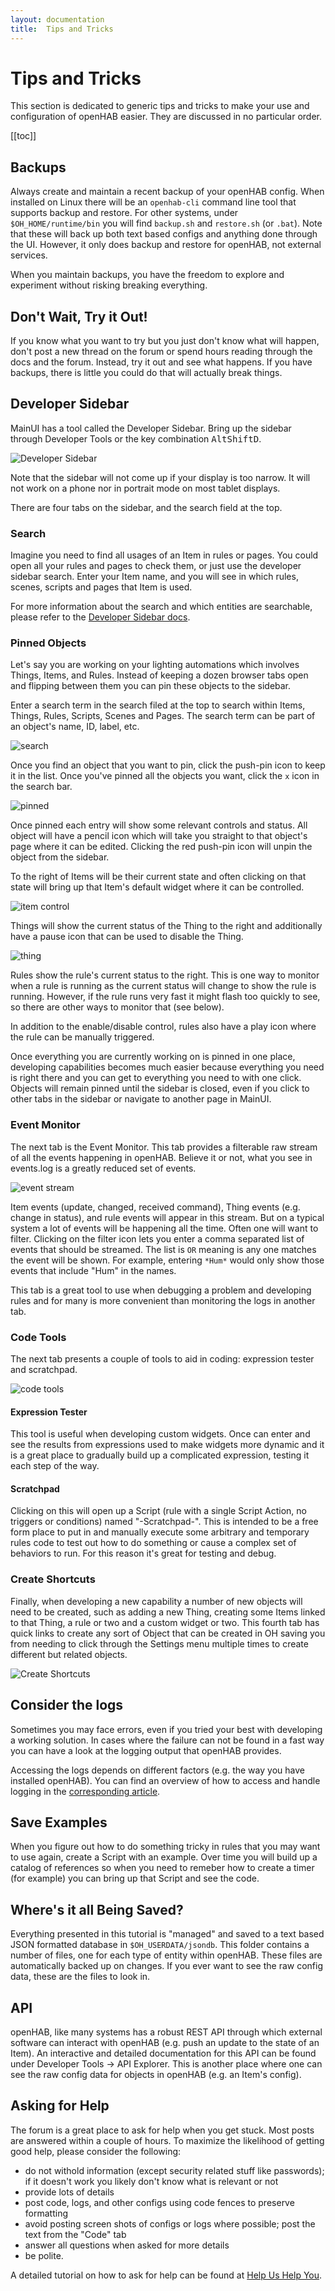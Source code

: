 ```yaml
---
layout: documentation
title:  Tips and Tricks
---
```


# Tips and Tricks

This section is dedicated to generic tips and tricks to make your use and configuration of openHAB easier.
They are discussed in no particular order.

[[toc]]

## Backups

Always create and maintain a recent backup of your openHAB config.
When installed on Linux there will be an `openhab-cli` command line tool that supports backup and restore.
For other systems, under `$OH_HOME/runtime/bin` you will find `backup.sh` and `restore.sh` (or `.bat`).
Note that these will back up both text based configs and anything done through the UI.
However, it only does backup and restore for openHAB, not external services.

When you maintain backups, you have the freedom to explore and experiment without risking breaking everything.

## Don't Wait, Try it Out!

If you know what you want to try but you just don't know what will happen, don't post a new thread on the forum or spend hours reading through the docs and the forum.
Instead, try it out and see what happens.
If you have backups, there is little you could do that will actually break things.

## Developer Sidebar

MainUI has a tool called the Developer Sidebar.
Bring up the sidebar through Developer Tools or the key combination <kbd>Alt</kbd><kbd>Shift</kbd><kbd>D</kbd>.

![Developer Sidebar](images/developer-sidebar.png)

Note that the sidebar will not come up if your display is too narrow.
It will not work on a phone nor in portrait mode on most tablet displays.

There are four tabs on the sidebar, and the search field at the top.

### Search

Imagine you need to find all usages of an Item in rules or pages.
You could open all your rules and pages to check them, or just use the developer sidebar search.
Enter your Item name, and you will see in which rules, scenes, scripts and pages that Item is used.

For more information about the search and which entities are searchable, please refer to the [Developer Sidebar docs]({{base}}/mainui/developer/sidebar.html#developer-sidebar-search).

### Pinned Objects

Let's say you are working on your lighting automations which involves Things, Items, and Rules.
Instead of keeping a dozen browser tabs open and flipping between them you can pin these objects to the sidebar.

Enter a search term in the search filed at the top to search within Items, Things, Rules, Scripts, Scenes and Pages.
The search term can be part of an object's name, ID, label, etc.

![search](images/developer-sidebar-search.png)

Once you find an object that you want to pin, click the push-pin icon to keep it in the list.
Once you've pinned all the objects you want, click the `x` icon in the search bar.

![pinned](images/developer-sidebar-pinned.png)

Once pinned each entry will show some relevant controls and status.
All object will have a pencil icon which will take you straight to that object's page where it can be edited.
Clicking the red push-pin icon will unpin the object from the sidebar.

To the right of Items will be their current state and often clicking on that state will bring up that Item's default widget where it can be controlled.

![item control](images/developer-sidebar-item-control.png)

Things will show the current status of the Thing to the right and additionally have a pause icon that can be used to disable the Thing.

![thing](images/developer-sidebar-thing.png)

Rules show the rule's current status to the right.
This is one way to monitor when a rule is running as the current status will change to show the rule is running.
However, if the rule runs very fast it might flash too quickly to see, so there are other ways to monitor that (see below).

In addition to the enable/disable control, rules also have a play icon where the rule can be manually triggered.

Once everything you are currently working on is pinned in one place, developing capabilities becomes much easier because everything you need is right there and you can get to everything you need to with one click.
Objects will remain pinned until the sidebar is closed, even if you click to other tabs in the sidebar or navigate to another page in MainUI.

### Event Monitor

The next tab is the Event Monitor.
This tab provides a filterable raw stream of all the events happening in openHAB.
Believe it or not, what you see in events.log is a greatly reduced set of events.

![event stream](images/developer-sidebar-stream.png)

Item events (update, changed, received command), Thing events (e.g. change in status), and rule events will appear in this stream.
But on a typical system a lot of events will be happening all the time.
Often one will want to filter.
Clicking on the filter icon lets you enter a comma separated list of events that should be streamed.
The list is `OR` meaning is any one matches the event will be shown.
For example, entering `*Hum*` would only show those events that include "Hum" in the names.

This tab is a great tool to use when debugging a problem and developing rules and for many is more convenient than monitoring the logs in another tab.

### Code Tools

The next tab presents a couple of tools to aid in coding: expression tester and scratchpad.

![code tools](images/developer-sidebar-codetools.png)

#### Expression Tester

This tool is useful when developing custom widgets.
Once can enter and see the results from expressions used to make widgets more dynamic and it is a great place to gradually build up a complicated expression, testing it each step of the way.

#### Scratchpad

Clicking on this will open up a Script (rule with a single Script Action, no triggers or conditions) named "-Scratchpad-".
This is intended to be a free form place to put in and manually execute some arbitrary and temporary rules code to test out how to do something or cause a complex set of behaviors to run.
For this reason it's great for testing and debug.

### Create Shortcuts

Finally, when developing a new capability a number of new objects will need to be created, such as adding a new Thing, creating some Items linked to that Thing, a rule or two and a custom widget or two.
This fourth tab has quick links to create any sort of Object that can be created in OH saving you from needing to click through the Settings menu multiple times to create different but related objects.

![Create Shortcuts](images/developer-sidebar-create.png)

## Consider the logs

Sometimes you may face errors, even if you tried your best with developing a working solution.
In cases where the failure can not be found in a fast way you can have a look at the logging output that openHAB provides.

Accessing the logs depends on different factors (e.g. the way you have installed openHAB).
You can find an overview of how to access and handle logging in the [corresponding article](/docs/administration/logging.html).

## Save Examples

When you figure out how to do something tricky in rules that you may want to use again, create a Script with an example.
Over time you will build up a catalog of references so when you need to remeber how to create a timer (for example) you can bring up that Script and see the code.

## Where's it all Being Saved?

Everything presented in this tutorial is "managed" and saved to a text based JSON formatted database in `$OH_USERDATA/jsondb`.
This folder contains a number of files, one for each type of entity within openHAB.
These files are automatically backed up on changes.
If you ever want to see the raw config data, these are the files to look in.

## API

openHAB, like many systems has a robust REST API through which external software can interact with openHAB (e.g. push an update to the state of an Item).
An interactive and detailed documentation for this API can be found under Developer Tools -> API Explorer.
This is another place where one can see the raw config data for objects in openHAB (e.g. an Item's config).

## Asking for Help

The forum is a great place to ask for help when you get stuck.
Most posts are answered within a couple of hours.
To maximize the likelihood of getting good help, please consider the following:

- do not withold information (except security related stuff like passwords); if it doesn't work you likely don't know what is relevant or not
- provide lots of details
- post code, logs, and other configs using code fences to preserve formatting
- avoid posting screen shots of configs or logs where possible; post the text from the "Code" tab
- answer all questions when asked for more details
- be polite.

A detailed tutorial on how to ask for help can be found at [Help Us Help You](https://community.openhab.org/t/how-to-ask-a-good-question-help-us-help-you/58396).
